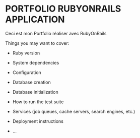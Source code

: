 # PORTFOLIO RUBYONRAILS APPLICATION

Ceci est mon Portfolio réaliser avec RubyOnRails

Things you may want to cover:

* Ruby version

* System dependencies

* Configuration

* Database creation

* Database initialization

* How to run the test suite

* Services (job queues, cache servers, search engines, etc.)

* Deployment instructions

* ...
